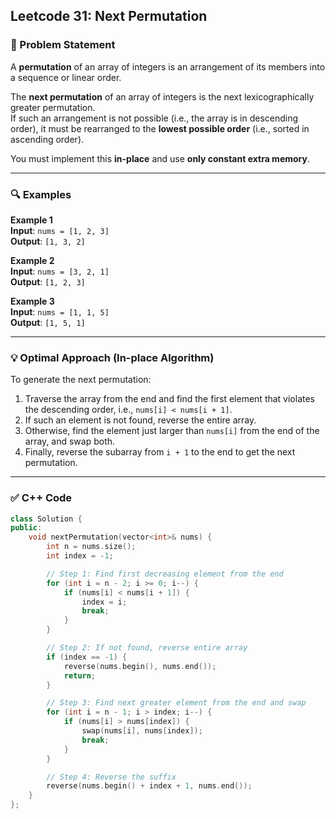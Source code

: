 ## Leetcode 31: Next Permutation

### 🧾 Problem Statement

A **permutation** of an array of integers is an arrangement of its members into a sequence or linear order.

The **next permutation** of an array of integers is the next lexicographically greater permutation.  
If such an arrangement is not possible (i.e., the array is in descending order), it must be rearranged to the **lowest possible order** (i.e., sorted in ascending order).

You must implement this **in-place** and use **only constant extra memory**.

---

### 🔍 Examples

**Example 1**  
**Input**: `nums = [1, 2, 3]`  
**Output**: `[1, 3, 2]`

**Example 2**  
**Input**: `nums = [3, 2, 1]`  
**Output**: `[1, 2, 3]`

**Example 3**  
**Input**: `nums = [1, 1, 5]`  
**Output**: `[1, 5, 1]`

---

### 💡 Optimal Approach (In-place Algorithm)

To generate the next permutation:

1. Traverse the array from the end and find the first element that violates the descending order, i.e., `nums[i] < nums[i + 1]`.
2. If such an element is not found, reverse the entire array.
3. Otherwise, find the element just larger than `nums[i]` from the end of the array, and swap both.
4. Finally, reverse the subarray from `i + 1` to the end to get the next permutation.

---

### ✅ C++ Code

```cpp
class Solution {
public:
    void nextPermutation(vector<int>& nums) {
        int n = nums.size();
        int index = -1;

        // Step 1: Find first decreasing element from the end
        for (int i = n - 2; i >= 0; i--) {
            if (nums[i] < nums[i + 1]) {
                index = i;
                break;
            }
        }

        // Step 2: If not found, reverse entire array
        if (index == -1) {
            reverse(nums.begin(), nums.end());
            return;
        }

        // Step 3: Find next greater element from the end and swap
        for (int i = n - 1; i > index; i--) {
            if (nums[i] > nums[index]) {
                swap(nums[i], nums[index]);
                break;
            }
        }

        // Step 4: Reverse the suffix
        reverse(nums.begin() + index + 1, nums.end());
    }
};
